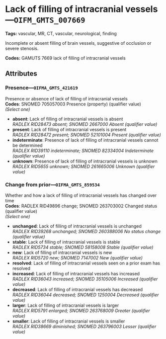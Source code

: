 # Lack of filling of intracranial vessels—`OIFM_GMTS_007669`

**Tags:** vascular, MR, CT, vascular, neurological, finding

Incomplete or absent filling of brain vessels, suggestive of occlusion or severe stenosis.

**Codes:** GAMUTS 7669 lack of filling of intracranial vessels

## Attributes

### Presence—`OIFMA_GMTS_421619`

Presence or absence of lack of filling of intracranial vessels  
**Codes**: SNOMED 705057003 Presence (property) (qualifier value)  
*(Select one)*

- **absent**: Lack of filling of intracranial vessels is absent  
_RADLEX RID28473 absent; SNOMED 2667000 Absent (qualifier value)_
- **present**: Lack of filling of intracranial vessels is present  
_RADLEX RID28472 present; SNOMED 52101004 Present (qualifier value)_
- **indeterminate**: Presence of lack of filling of intracranial vessels cannot be determined  
_RADLEX RID39110 indeterminate; SNOMED 82334004 Indeterminate (qualifier value)_
- **unknown**: Presence of lack of filling of intracranial vessels is unknown  
_RADLEX RID5655 unknown; SNOMED 261665006 Unknown (qualifier value)_

### Change from prior—`OIFMA_GMTS_859534`

Whether and how a lack of filling of intracranial vessels has changed over time  
**Codes**: RADLEX RID49896 change; SNOMED 263703002 Changed status (qualifier value)  
*(Select one)*

- **unchanged**: Lack of filling of intracranial vessels is unchanged  
_RADLEX RID39268 unchanged; SNOMED 260388006 No status change (qualifier value)_
- **stable**: Lack of filling of intracranial vessels is stable  
_RADLEX RID5734 stable; SNOMED 58158008 Stable (qualifier value)_
- **new**: Lack of filling of intracranial vessels is new  
_RADLEX RID5720 new; SNOMED 7147002 New (qualifier value)_
- **resolved**: Lack of filling of intracranial vessels seen on a prior exam has resolved  
- **increased**: Lack of filling of intracranial vessels has increased  
_RADLEX RID36043 increased; SNOMED 35105006 Increased (qualifier value)_
- **decreased**: Lack of filling of intracranial vessels has decreased  
_RADLEX RID36044 decreased; SNOMED 1250004 Decreased (qualifier value)_
- **larger**: Lack of filling of intracranial vessels is larger  
_RADLEX RID5791 enlarged; SNOMED 263768009 Greater (qualifier value)_
- **smaller**: Lack of filling of intracranial vessels is smaller  
_RADLEX RID38669 diminished; SNOMED 263796003 Lesser (qualifier value)_